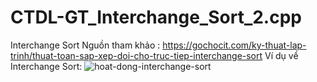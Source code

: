 # CTDL-GT_Interchange_Sort_2.cpp
Interchange Sort
Nguồn tham khảo : https://gochocit.com/ky-thuat-lap-trinh/thuat-toan-sap-xep-doi-cho-truc-tiep-interchange-sort
 Ví dụ về Interchange Sort:
 ![hoat-dong-interchange-sort](https://user-images.githubusercontent.com/129465517/230521446-78227cff-929b-4b74-9c43-136a718d77f7.gif)
